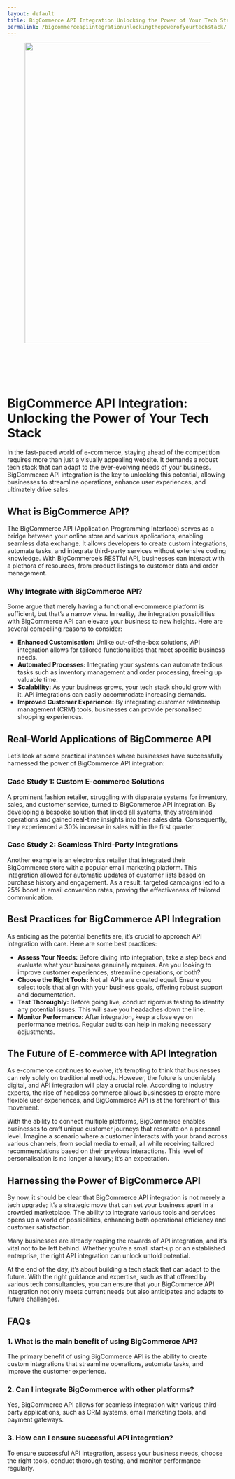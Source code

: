 ```yaml
---
layout: default
title: BigCommerce API Integration Unlocking the Power of Your Tech Stack
permalink: /bigcommerceapiintegrationunlockingthepowerofyourtechstack/
---
```



<div class="wp-block-columns alignwide is-layout-flex wp-container-core-columns-is-layout-8ba3830c wp-block-columns-is-layout-flex" style="margin-top:0;margin-bottom:0;padding-right:0;padding-left:0">
<div class="wp-block-column is-layout-flow wp-block-column-is-layout-flow" style="flex-basis:70%">
<div class="wp-block-group has-global-padding is-layout-constrained wp-block-group-is-layout-constrained"><figure class="alignwide wp-block-post-featured-image" style="padding-bottom:2vh;"><img alt="" class="attachment-post-thumbnail size-post-thumbnail wp-post-image" decoding="async" fetchpriority="high" height="686" sizes="(max-width: 1200px) 100vw, 1200px" src="https://www.devcentrehouse.eu/blogs/wp-content/uploads/2025/08/featured-1754397250770.jpg" srcset="https://www.devcentrehouse.eu/blogs/wp-content/uploads/2025/08/featured-1754397250770.jpg 1200w, https://www.devcentrehouse.eu/blogs/wp-content/uploads/2025/08/featured-1754397250770-300x172.jpg 300w, https://www.devcentrehouse.eu/blogs/wp-content/uploads/2025/08/featured-1754397250770-1024x585.jpg 1024w, https://www.devcentrehouse.eu/blogs/wp-content/uploads/2025/08/featured-1754397250770-768x439.jpg 768w" style="border-radius:0px;object-fit:cover;" width="1200"/></figure>
<h1 class="alignwide wp-block-post-title has-x-large-font-size">BigCommerce API Integration: Unlocking the Power of Your Tech Stack</h1>
<div aria-hidden="true" class="wp-block-spacer" style="height:var(--wp--preset--spacing--10)"></div>
</div>
<div class="wp-block-group has-global-padding is-layout-constrained wp-block-group-is-layout-constrained"><div class="entry-content alignwide wp-block-post-content has-global-padding is-layout-constrained wp-container-core-post-content-is-layout-a5dd074b wp-block-post-content-is-layout-constrained"><p>In the fast-paced world of e-commerce, staying ahead of the competition requires more than just a visually appealing website. It demands a robust tech stack that can adapt to the ever-evolving needs of your business. BigCommerce API integration is the key to unlocking this potential, allowing businesses to streamline operations, enhance user experiences, and ultimately drive sales.</p>
<h2>What is BigCommerce API?</h2>
<p>The BigCommerce API (Application Programming Interface) serves as a bridge between your online store and various applications, enabling seamless data exchange. It allows developers to create custom integrations, automate tasks, and integrate third-party services without extensive coding knowledge. With BigCommerce’s RESTful API, businesses can interact with a plethora of resources, from product listings to customer data and order management.</p>
<h3>Why Integrate with BigCommerce API?</h3>
<p>Some argue that merely having a functional e-commerce platform is sufficient, but that’s a narrow view. In reality, the integration possibilities with BigCommerce API can elevate your business to new heights. Here are several compelling reasons to consider:</p>
<ul>
<li><strong>Enhanced Customisation:</strong> Unlike out-of-the-box solutions, API integration allows for tailored functionalities that meet specific business needs.</li>
<li><strong>Automated Processes:</strong> Integrating your systems can automate tedious tasks such as inventory management and order processing, freeing up valuable time.</li>
<li><strong>Scalability:</strong> As your business grows, your tech stack should grow with it. API integrations can easily accommodate increasing demands.</li>
<li><strong>Improved Customer Experience:</strong> By integrating customer relationship management (CRM) tools, businesses can provide personalised shopping experiences.</li>
</ul>
<h2>Real-World Applications of BigCommerce API</h2>
<p>Let’s look at some practical instances where businesses have successfully harnessed the power of BigCommerce API integration:</p>
<h3>Case Study 1: Custom E-commerce Solutions</h3>
<p>A prominent fashion retailer, struggling with disparate systems for inventory, sales, and customer service, turned to BigCommerce API integration. By developing a bespoke solution that linked all systems, they streamlined operations and gained real-time insights into their sales data. Consequently, they experienced a 30% increase in sales within the first quarter.</p>
<h3>Case Study 2: Seamless Third-Party Integrations</h3>
<p>Another example is an electronics retailer that integrated their BigCommerce store with a popular email marketing platform. This integration allowed for automatic updates of customer lists based on purchase history and engagement. As a result, targeted campaigns led to a 25% boost in email conversion rates, proving the effectiveness of tailored communication.</p>
<h2>Best Practices for BigCommerce API Integration</h2>
<p>As enticing as the potential benefits are, it’s crucial to approach API integration with care. Here are some best practices:</p>
<ul>
<li><strong>Assess Your Needs:</strong> Before diving into integration, take a step back and evaluate what your business genuinely requires. Are you looking to improve customer experiences, streamline operations, or both?</li>
<li><strong>Choose the Right Tools:</strong> Not all APIs are created equal. Ensure you select tools that align with your business goals, offering robust support and documentation.</li>
<li><strong>Test Thoroughly:</strong> Before going live, conduct rigorous testing to identify any potential issues. This will save you headaches down the line.</li>
<li><strong>Monitor Performance:</strong> After integration, keep a close eye on performance metrics. Regular audits can help in making necessary adjustments.</li>
</ul>
<h2>The Future of E-commerce with API Integration</h2>
<p>As e-commerce continues to evolve, it’s tempting to think that businesses can rely solely on traditional methods. However, the future is undeniably digital, and API integration will play a crucial role. According to industry experts, the rise of headless commerce allows businesses to create more flexible user experiences, and BigCommerce API is at the forefront of this movement.</p>
<p>With the ability to connect multiple platforms, BigCommerce enables businesses to craft unique customer journeys that resonate on a personal level. Imagine a scenario where a customer interacts with your brand across various channels, from social media to email, all while receiving tailored recommendations based on their previous interactions. This level of personalisation is no longer a luxury; it’s an expectation.</p>
<h2>Harnessing the Power of BigCommerce API</h2>
<p>By now, it should be clear that BigCommerce API integration is not merely a tech upgrade; it’s a strategic move that can set your business apart in a crowded marketplace. The ability to integrate various tools and services opens up a world of possibilities, enhancing both operational efficiency and customer satisfaction.</p>
<p>Many businesses are already reaping the rewards of API integration, and it’s vital not to be left behind. Whether you’re a small start-up or an established enterprise, the right API integration can unlock untold potential.</p>
<p>At the end of the day, it’s about building a tech stack that can adapt to the future. With the right guidance and expertise, such as that offered by various tech consultancies, you can ensure that your BigCommerce API integration not only meets current needs but also anticipates and adapts to future challenges.</p>
<h2>FAQs</h2>
<h3>1. What is the main benefit of using BigCommerce API?</h3>
<p>The primary benefit of using BigCommerce API is the ability to create custom integrations that streamline operations, automate tasks, and improve the customer experience.</p>
<h3>2. Can I integrate BigCommerce with other platforms?</h3>
<p>Yes, BigCommerce API allows for seamless integration with various third-party applications, such as CRM systems, email marketing tools, and payment gateways.</p>
<h3>3. How can I ensure successful API integration?</h3>
<p>To ensure successful API integration, assess your business needs, choose the right tools, conduct thorough testing, and monitor performance regularly.</p>
</div></div>
</div>
<div class="wp-block-column is-layout-flow wp-block-column-is-layout-flow" style="flex-basis:30%"></div>
</div>
